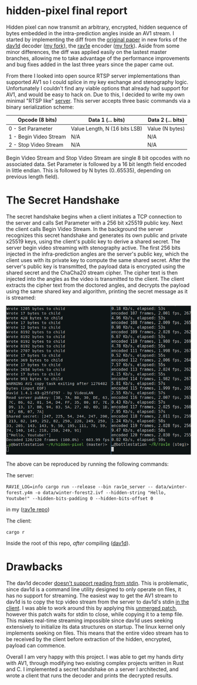 
# hidden-pixel final report

Hidden pixel can now transmit an arbitrary, encrypted, hidden sequence of bytes embedded in the intra-prediction angles inside an AV1 stream. I started by implementing the diff from the [original paper](https://web.archive.org/web/20220531053704/https://files.catbox.moe/e3f61j.pdf) in new forks of the [dav1d](https://code.videolan.org/videolan/dav1d) decoder ([my fork](https://github.com/TroyNeubauer/dav1d)), the [rav1e](https://github.com/xiph/rav1e) encoder ([my fork](https://github.com/TroyNeubauer/rav1e)). Aside from some minor differences, the diff was applied easily on the lastest master branches, allowing me to take advantage of the performance improvements and bug fixes added in the last three years since the paper came out. 

From there I looked into open source RTSP server implementations than supported AV1 so I could splice in my key exchange and stenography logic. 
Unfortunately I couldn't find any viable options that already had support for AV1, and would be easy to hack on. 
Due to this, I decided to write my own minimal "RTSP like" [server](https://github.com/TroyNeubauer/rav1e/compare/master..steg#diff-6afcea77448a5d32fd8b38bdbce707d55813b468f3f518204d084f235d98c490R1-R797). This server accepts three basic commands via a binary serialization scheme:

| Opcode (8 bits)        | Data 1 (... bits)                | Data 2 (... bits) |
| --------               | -------                          | -------           |
| 0 - Set Parameter      | Value Length, N (16 bits LSB)    | Value (N bytes)   |
| 1 - Begin Video Stream | N/A                              | N/A               |
| 2 - Stop Video Stream  | N/A                              | N/A               |

Begin Video Stream and Stop Video Stream are single 8 bit opcodes with no associated data. Set Parameter is followed by a 16 bit length field encoded in little endian. This is followed by N bytes (0..65535), depending on previous length field).

# The Secret Handshake

The secret handshake begins when a client initiates a TCP connection to the server and calls Set Parameter with a 256 bit x25519 public key. Next the client calls Begin Video Stream. In the background the server recognizes this secret handshake and generates its own public and private x25519 keys, using the client's public key to derive a shared secret. The server begin video streaming with stenography active.
The first 256 bits injected in the infra-prediction angles are the server's public key, which the client uses with its private key to compute the same shared secret. After the server's public key is transmitted, the payload data is encrypted using the shared secret and the ChaCha20 stream cipher. The cipher text is then injected into the angles as the video is transmitted to the client. The client extracts the cipher text from the doctored angles, and decrypts the payload using the same shared key and algorithm, printing the secret message as it is streamed:


![Example of running client and server](https://github.com/TroyNeubauer/hidden-pixel/blob/master/docs/steg_working.png)

The above can be reproduced by running the following commands:

The server:
```
RAV1E_LOG=info cargo run --release --bin rav1e_server -- data/winter-forest.y4m -o data/winter-forest2.ivf --hidden-string "Hello, Youtube!" --hidden-bits-padding 0 --hidden-bits-offset 0
```
in my ([rav1e repo](https://github.com/TroyNeubauer/rav1e))

The client:
```
cargo r
```
Inside the root of this repo, _after_ compiling ([dav1d](https://github.com/TroyNeubauer/dav1d)).

# Drawbacks

The dav1d decoder [doesn't support reading from stdin](https://code.videolan.org/videolan/dav1d/-/issues/286). This is problematic, since dav1d is a command line utility designed to only operate on files, it has no support for streaming. The easiest way to get the AV1 stream to dav1d is to copy the tcp video stream from the server to dav1d's stdin [in the client](https://github.com/TroyNeubauer/hidden-pixel/blob/6af61b48f2a538fc22526673c3627328a84f8462/src/main.rs#L80-L105). I was able to work around this by applying this [unmerged patch](https://code.videolan.org/videolan/dav1d/-/merge_requests/1188?commit_id=54166c5d6ef946464c7bca0b8d52f9190a2f8406), however this patch waits for stdin to close, while copying it to a temp file. This makes real-time streaming impossible since dav1d uses seeking extensively to initialize its data structures on startup. The linux kernel only implements seeking on files.
This means that the entire video stream has to be received by the client before extraction of the hidden, encrypted, payload can commence.

Overall I am very happy with this project. I was able to get my hands dirty with AV1, through modifying two existing complex projects written in Rust and C. I implemented a secret handshake on a server I architected, and wrote a client that runs the decoder and prints the decrypted results. 
